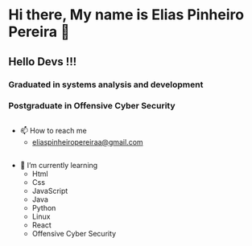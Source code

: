 # Hi there, My name is Elias Pinheiro Pereira 👋
## Hello Devs !!!
### Graduated in systems analysis and development
### Postgraduate in Offensive Cyber Security
##
<!--
**eliaspinheiropereira/eliaspinheiropereira** is a ✨ _special_ ✨ repository because its `README.md` (this file) appears on your GitHub profile.
- ⚡ Fun fact: ...
-->

- 📫 How to reach me
  * eliaspinheiropereiraa@gmail.com

##
   
- 🌱 I’m currently learning
  * Html
  * Css
  * JavaScript
  * Java
  * Python
  * Linux
  * React
  * Offensive Cyber Security
